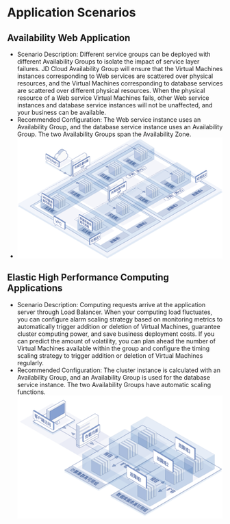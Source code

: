 # Application Scenarios

## Availability Web Application

* Scenario Description: Different service groups can be deployed with different Availability Groups to isolate the impact of service layer failures. JD Cloud Availability Group will ensure that the Virtual Machines instances corresponding to Web services are scattered over physical resources, and the Virtual Machines corresponding to database services are scattered over different physical resources. When the physical resource of a Web service Virtual Machines fails, other Web service instances and database service instances will not be unaffected, and your business can be available.
* Recommended Configuration: The Web service instance uses an Availability Group, and the database service instance uses an Availability Group. The two Availability Groups span the Availability Zone.
* ![](../../../../image/ag/scenarios1.png)

## Elastic High Performance Computing Applications

* Scenario Description: Computing requests arrive at the application server through Load Balancer. When your computing load fluctuates, you can configure alarm scaling strategy based on monitoring metrics to automatically trigger addition or deletion of Virtual Machines, guarantee cluster computing power, and save business deployment costs. If you can predict the amount of volatility, you can plan ahead the number of Virtual Machines available within the group and configure the timing scaling strategy to trigger addition or deletion of Virtual Machines regularly.
* Recommended Configuration: The cluster instance is calculated with an Availability Group, and an Availability Group is used for the database service instance. The two Availability Groups have automatic scaling functions.
 ![](../../../../image/ag/scenarios3.png)
